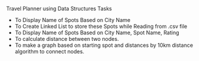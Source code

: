 Travel Planner using Data Structures Tasks

- To Display Name of Spots Based on City Name 
- To Create Linked List to store these Spots while Reading from .csv file 
- To Display Name of Spots Based on City Name, Spot Name, Rating
- To calculate distance between two nodes.
- To make a graph based on starting spot and distances by 10km distance algorithm to connect nodes.